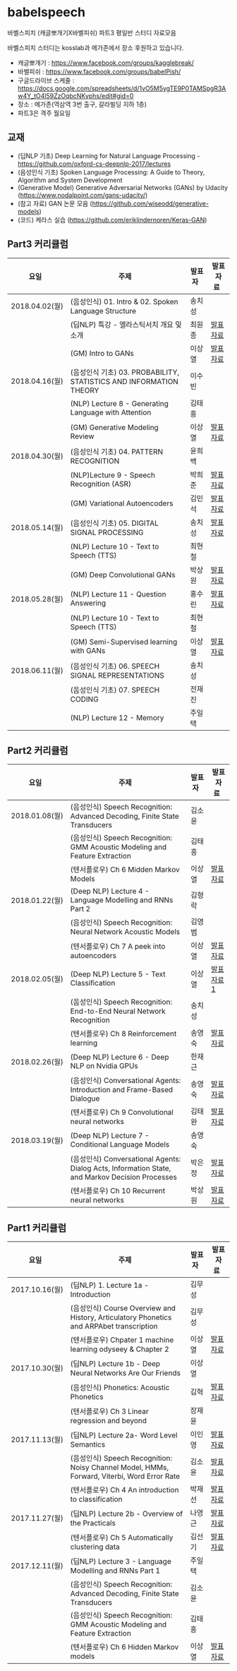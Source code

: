 # babelspeech

바벨스피치 (캐글뽀개기X바벨피쉬) 파트3 평일반 스터디 자료모음

바벨스피치 스터디는 kosslab과 메가존에서 장소 후원하고 있습니다.

* 캐글뽀개기 : https://www.facebook.com/groups/kagglebreak/
* 바벨피쉬 : https://www.facebook.com/groups/babelPish/
* 구글드라이브 스케줄 : https://docs.google.com/spreadsheets/d/1vO5M5ygTE9P0TAMSpgR3Aw4Y_tO4l59ZzOqbcNKyphs/edit#gid=0
* 장소 : 메가존(역삼역 3번 출구, 갈라빌딩 지하 1층)
* 파트3은 격주 월요일

## 교재
* (딥NLP 기초) Deep Learning for Natural Language Processing - https://github.com/oxford-cs-deepnlp-2017/lectures
* (음성인식 기초) Spoken Language Processing: A Guide to Theory, Algorithm and System Development
* (Generative Model) Generative Adversarial Networks (GANs) by Udacity (https://www.nodalpoint.com/gans-udacity/)
* (참고 자료) GAN 논문 모음 (https://github.com/wiseodd/generative-models)
* (코드) 케라스 실습 (https://github.com/eriklindernoren/Keras-GAN)


## Part3 커리큘럼
|요일   |주제   |발표자   |발표자료   |
|---|---|---|---|
|2018.04.02(월)|(음성인식) 01. Intro & 02. Spoken Language Structure|송치성||
||(딥NLP) 특강 - 엘라스틱서치 개요 및 소개|최원종|[발표자료](https://github.com/KaggleBreak/babelspeech/blob/master/part3/deepnlp_basic/%ED%8A%B9%EA%B0%95/Elasticsearch-%EA%B0%9C%EC%9A%94.pdf)|
||(GM) Intro to GANs |이상열|[발표자료](https://nbviewer.jupyter.org/github/KaggleBreak/babelspeech/blob/master/part3/gm/gan/intro/intro.ipynb)|
|2018.04.16(월)|(음성인식 기초) 03. PROBABILITY, STATISTICS AND INFORMATION THEORY|이수빈||
||(NLP) Lecture 8 - Generating Language with Attention|김태흥||
||(GM) Generative Modeling Review |이상열|[발표자료](https://nbviewer.jupyter.org/github/KaggleBreak/babelspeech/blob/master/part3/gm/udemy/gm_review/Review.ipynb)|
|2018.04.30(월)|(음성인식 기초) 04. PATTERN RECOGNITION|윤희백||
||(NLP)Lecture 9 - Speech Recognition (ASR)|박희준|[발표자료](https://github.com/KaggleBreak/babelspeech/blob/master/part3/speech/Lecture-9-Speech-Recognition_%ED%9D%AC%EC%A4%80.pdf)|
||(GM) Variational Autoencoders|김민석|[발표자료](https://github.com/KaggleBreak/babelspeech/blob/master/part3/gm/udemy/vae/vae.pdf)|
|2018.05.14(월)|(음성인식 기초) 05. DIGITAL SIGNAL PROCESSING|송치성|[발표자료](https://github.com/KaggleBreak/babelspeech/blob/master/part3/speech/Digital-Signal-Processing_%EB%B0%94%EB%B2%A8%EC%8A%A4%ED%94%BC%EC%B9%98_%EC%86%A1%EC%B9%98%EC%84%B1.pdf)|
||(NLP)  Lecture 10 - Text to Speech (TTS)|최현철||
||(GM) Deep Convolutional GANs|박상원|[발표자료](https://github.com/KaggleBreak/babelspeech/blob/master/part3/gm/gan/DCGAN.pdf)|
|2018.05.28(월)|(NLP)  Lecture 11 - Question Answering|홍수린|[발표자료](https://github.com/KaggleBreak/babelspeech/blob/master/part3/deepnlp_basic/QA/180528_Question_answering.pdf)|
||(NLP) Lecture 10 - Text to Speech (TTS)|최현철||
||(GM) Semi-Supervised learning with GANs|이상열|[발표자료](https://nbviewer.jupyter.org/github/KaggleBreak/babelspeech/blob/master/part3/gm/gan/semi/Semi-SupervisedlearningwithGANs.ipynb)|
|2018.06.11(월)|(음성인식 기초) 06. SPEECH SIGNAL REPRESENTATIONS|송치성||
||(음성인식 기초) 07. SPEECH CODING|전재진||
||(NLP)  Lecture 12 - Memory|주일택||


## Part2 커리큘럼
|요일   |주제   |발표자   |발표자료   |
|---|---|---|---|
|2018.01.08(월)|(음성인식) Speech Recognition: Advanced Decoding, Finite State Transducers|김소윤||
||(음성인식) Speech Recognition: GMM Acoustic Modeling and Feature Extraction|김태흥||
||(텐서플로우) Ch 6 Midden Markov Models |이상열|[발표자료](https://github.com/KaggleBreak/babelspeech/blob/master/part2/tf_basic/ch06/6_HMM.ipynb)|
|2018.01.22(월)|(Deep NLP) Lecture 4 - Language Modelling and RNNs Part 2|김형락||
||(음성인식) Speech Recognition: Neural Network Acoustic Models|김영범||
||(텐서플로우) Ch 7 A peek into autoencoders |이상열|[발표자료](https://github.com/KaggleBreak/babelspeech/blob/master/part2/tf_basic/ch07/7_autoencoders.ipynb)|
|2018.02.05(월)|(Deep NLP) Lecture 5 - Text Classification|이상열|[발표자료1](https://github.com/KaggleBreak/babelspeech/blob/master/part2/deepnlp_basic/lecture_5/deepnlp_textclassification.ipynb)|
||(음성인식) Speech Recognition: End-to-End Neural Network Recognition|송치성||
||(텐서플로우) Ch 8 Reinforcement learning |송영숙|[발표자료](https://github.com/songys/ch08/blob/master/Concept01_rl.ipynb)|
|2018.02.26(월)|(Deep NLP) Lecture 6 - Deep NLP on Nvidia GPUs|한재근||
||(음성인식) Conversational Agents: Introduction and Frame-Based Dialogue |송영숙|[발표자료](https://github.com/KaggleBreak/babelspeech/blob/master/part2/speech_basic/Conversational_Agents/%EB%8C%80%ED%99%94%EC%84%A4%EA%B3%84.pdf)|
||(텐서플로우) Ch 9 Convolutional neural networks |김태완|[발표자료](https://github.com/taewanme/documents/blob/master/2018/02/Chapter09.CNN.ipynb)|
|2018.03.19(월)|(Deep NLP) Lecture 7 - Conditional Language Models|송영숙||
||(음성인식) Conversational Agents: Dialog Acts, Information State, and Markov Decision Processes |박은정|[발표자료](https://github.com/KaggleBreak/babelspeech/blob/master/part2/speech_basic/Conversational_Agents/224s.17.lec11Park.pptx)|
||(텐서플로우) Ch 10 Recurrent neural networks |박상원|[발표자료](https://github.com/ansonswpark/babelspeech/blob/master/part2/tf_basic/ch10/SeriesPredictor.ipynb)|

## Part1 커리큘럼
|요일   |주제   |발표자   |발표자료   |
|---|---|---|---|
|2017.10.16(월)|(딥NLP) 1. Lecture 1a - Introduction |김무성||
||(음성인식) Course Overview and History, Articulatory Phonetics and ARPAbet transcription |김무성||
||(텐서플로우) Chpater 1 machine learning odyseey & Chapter 2 |이상열|[발표자료](https://github.com/KaggleBreak/babelspeech/blob/master/part1/tf_basic/ch02/TensorFlow%20essentials.ipynb)|
|2017.10.30(월)|(딥NLP) Lecture 1b - Deep Neural Networks Are Our Friends|이상열||
||(음성인식) Phonetics: Acoustic Phonetics |김혁|[발표자료](https://github.com/KaggleBreak/babelspeech/blob/master/part1/speech_basic/ch2/20171029_%EA%B9%80%ED%98%81_%EC%9D%8C%ED%96%A5%EC%9D%8C%EC%84%B1%ED%95%99.pptx)|
||(텐서플로우) Ch 3 Linear regression and beyond |장재윤||
|2017.11.13(월)|(딥NLP) Lecture 2a- Word Level Semantics|이인영|[발표자료](https://github.com/oxford-cs-deepnlp-2017/lectures/blob/master/Lecture%202a-%20Word%20Level%20Semantics.pdf)|
||(음성인식) Speech Recognition: Noisy Channel Model, HMMs, Forward, Viterbi, Word Error Rate |김소윤|[발표자료](https://web.stanford.edu/class/cs224s/lectures/224s.17.lec3.pdf)|
||(텐서플로우) Ch 4 An introduction to classification |박재선|[발표자료](https://github.com/BinRoot/TensorFlow-Book/tree/master/ch04_classification)|
|2017.11.27(월)|(딥NLP) Lecture 2b - Overview of the Practicals|나영근|[발표자료](https://github.com/oxford-cs-deepnlp-2017/lectures/blob/master/Lecture%202b%20-%20Overview%20of%20the%20Practicals.pdf)|
||(텐서플로우) Ch 5 Automatically clustering data|김선기|[발표자료](https://github.com/KaggleBreak/babelspeech/blob/master/part1/tf_basic/ch05/Clustering.pptx)|
|2017.12.11(월)|(딥NLP) Lecture 3 - Language Modelling and RNNs Part 1|주일택||
||(음성인식) Speech Recognition: Advanced Decoding, Finite State Transducers |김소윤||
||(음성인식) Speech Recognition: GMM Acoustic Modeling and Feature Extraction |김태흥||
||(텐서플로우) Ch 6 Hidden Markov models|이상열|[발표자료](https://github.com/KaggleBreak/babelspeech/blob/master/part1/tf_basic/ch06/6_HMM.ipynb)|




